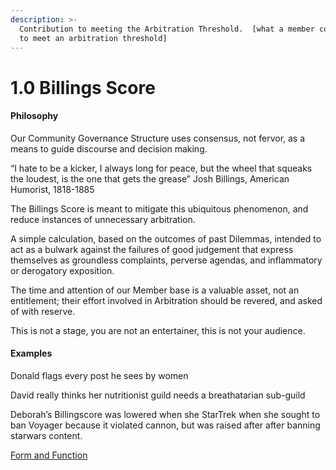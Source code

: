```yaml
---
description: >-
  Contribution to meeting the Arbitration Threshold.  [what a member contributes
  to meet an arbitration threshold]
---
```


# 1.0 Billings Score

#### Philosophy

Our Community Governance Structure uses consensus, not fervor, as a means to guide discourse and decision making.

“I hate to be a kicker, I always long for peace, but the wheel that squeaks the loudest, is the one that gets the grease” Josh Billings, American Humorist, 1818-1885

The Billings Score is meant to mitigate this ubiquitous phenomenon, and reduce instances of unnecessary arbitration.

A simple calculation, based on the outcomes of past Dilemmas, intended to act as a bulwark against the failures of good judgement that express themselves as groundless complaints, perverse agendas, and inflammatory or derogatory exposition.

The time and attention of our Member base is a valuable asset, not an entitlement; their effort involved in Arbitration should be revered, and asked of with reserve.

This is not a stage, you are not an entertainer, this is not your audience.

#### Examples

Donald flags every post he sees by women

David really thinks her nutritionist guild needs a breathatarian sub-guild

Deborah’s Billingscore was lowered when she StarTrek when she sought to ban Voyager because it violated cannon, but was raised after after banning starwars content.

[Form and Function](../../../blue-paper/1.0-billings-score.md)

